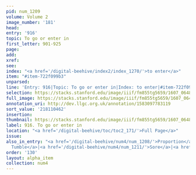 ```yaml
---
pid: num_1209
volume: Volume 2
image_number: '181'
head:
entry: '916'
topic: To go or enter in
first_letter: 901-925
page:
add:
xref:
see:
index: "<a href='/digital-beehive/index2/index_1270/'>to enter</a>"
item: "#item-722f099b3"
unparsed:
line: 'Entry: 916|Topic: To go or enter in|Index: to enter|#item-722f099b3'
selection: https://stacks.stanford.edu/image/iiif/fm855tg5659/1607_0648/380,462,2556,139/full/0/default.jpg
full_image: https://stacks.stanford.edu/image/iiif/fm855tg5659/1607_0648/full/full/0/default.jpg
annotation_uri: http://dev.llgc.org.uk/annotation/1583097783119
sort_value: '218110462'
insertion:
thumbnail: https://stacks.stanford.edu/image/iiif/fm855tg5659/1607_0648/380,462,600,180/250,/0/default.jpg
label: 916. To go or enter in
location: "<a href='/digital-beehive/toc/toc2_171/'>Full Page</a>"
issue:
also_in_entry: "<a href='/digital-beehive/num4/num_1208/'>Proportion</a>|<a href='/digital-beehive/num4/num_1210/'>To
  Tumble</a>|<a href='/digital-beehive/num4/num_1211/'>Sore</a>|<a href='/digital-beehive/num4/num_1212/'>Swelling</a>"
order: '130'
layout: alpha_item
collection: num4
---
```

